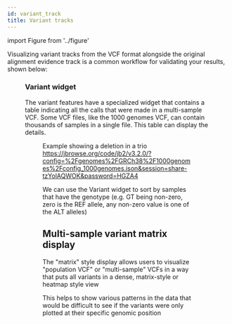 ```yaml
---
id: variant_track
title: Variant tracks
---
```


import Figure from '../figure'

Visualizing variant tracks from the VCF format alongside the original alignment
evidence track is a common workflow for validating your results, shown below:

<Figure caption="Variant track indicating a SNP alongside the alignment track evidence." src="/img/variant_with_pileup.png" />

### Variant widget

The variant features have a specialized widget that contains a table indicating
all the calls that were made in a multi-sample VCF. Some VCF files, like the
1000 genomes VCF, can contain thousands of samples in a single file. This table
can display the details.

<Figure caption="Screenshot showing the variant feature sidebar with a filtered by genotype (with alternative allele '1'). Users can also filter by sample name or other attributes." src="/img/variant_panel.png" />

Example showing a deletion in a trio
https://jbrowse.org/code/jb2/v3.2.0/?config=%2Fgenomes%2FGRCh38%2F1000genomes%2Fconfig_1000genomes.json&session=share-tzYolAQWOK&password=HGZA4

We can use the Variant widget to sort by samples that have the genotype (e.g. GT
being non-zero, zero is the REF allele, any non-zero value is one of the ALT
alleles)

## Multi-sample variant matrix display

The "matrix" style display allows users to visualize "population VCF" or
"multi-sample" VCFs in a way that puts all variants in a dense, matrix-style or
heatmap style view

This helps to show various patterns in the data that would be difficult to see
if the variants were only plotted at their specific genomic position

<Figure caption="Example screenshot of looking at a deletion structural variant, with alignment evidence from a mom, dad, and child (trio). The firs two samples (mother, child) have complete (homozygous) deletion in this region, while the father has a heterozygous deletion. The blue markers show 'soft clipping' at the boundaries of the deletion. The right panel shows all the samples, sorted by their genotype" src="/img/multi-sv-trio.png" />
